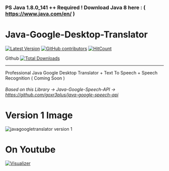 ### PS Java 1.8.0_141 ++ Required ! Download Java 8 here : ( https://www.java.com/en/ )

# Java-Google-Desktop-Translator


[![Latest Version](https://img.shields.io/github/release/goxr3plus/Java-Google-Desktop-Translator.svg?style=flat-square)](https://github.com/goxr3plus/Java-Google-Desktop-Translator/releases)
[![GitHub contributors][contributors-image]][contributors-url]
[![HitCount](http://hits.dwyl.io/goxr3plus/Java-Google-Desktop-Translator.svg)](http://hits.dwyl.io/goxr3plus/Java-Google-Desktop-Translator)

Github
[![Total Downloads](https://img.shields.io/github/downloads/goxr3plus/Java-Google-Desktop-Translator/total.svg)](https://github.com/goxr3plus/Java-Google-Desktop-Translator/releases)

[contributors-url]: https://github.com/goxr3plus/Java-Google-Desktop-Translator/graphs/contributors
[contributors-image]: https://img.shields.io/github/contributors/goxr3plus/Java-Google-Desktop-Translator.svg

---

Professional Java Google Desktop Translator + Text To Speech + Speech Recognition ( Coming Soon )

###### Based on this Library -> Java-Google-Speech-API -> https://github.com/goxr3plus/java-google-speech-api


# Version 1 Image
![javagoogletranslator version 1](https://user-images.githubusercontent.com/20374208/31786685-f5e059de-b511-11e7-8a98-ddd28fd56148.png)

# On Youtube
[![Visualizer](http://img.youtube.com/vi/kPgJbeDtR7A/0.jpg)](https://www.youtube.com/watch?v=kPgJbeDtR7A)

